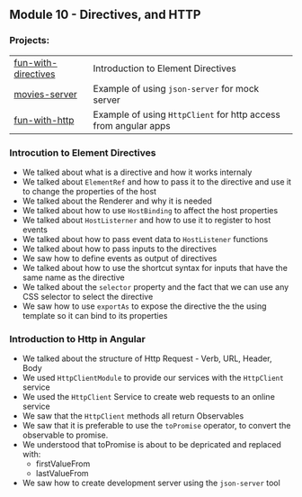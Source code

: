 ## Module 10 - Directives, and HTTP

### Projects:
|     |     |
| --- | --- |
| [fun-with-directives](./fun-with-directives/) | Introduction to Element Directives |
| [movies-server](./movies-server/) | Example of using `json-server` for mock server |
| [fun-with-http](./fun-with-http/) | Example of using `HttpClient` for http access from angular apps |

### Introcution to Element Directives
* We talked about what is a directive and how it works internaly
* We talked about `ElementRef` and how to pass it to the directive and use it to change the properties of the host
* We talked about the Renderer and why it is needed
* We talked about how to use `HostBinding` to affect the host properties
* We talked about `HostListerner` and how to use it to register to host events
* We talked about how to pass event data to `HostListener` functions
* We talked about how to pass inputs to the directives
* We saw how to define events as output of directives
* We talked about how to use the shortcut syntax for inputs that have the same name as the directive
* We talked about the `selector` property and the fact that we can use any CSS selector to select the directive
* We saw how to use `exportAs` to expose the directive the the using template so it can bind to its properties

### Introduction to Http in Angular
* We talked about the structure of Http Request - Verb, URL, Header, Body
* We used `HttpClientModule` to provide our services with the `HttpClient` service
* We used the `HttpClient` Service to create web requests to an online service
* We saw that the `HttpClient` methods all return Observables
* We saw that it is preferable to use the `toPromise` operator, to convert the observable to promise.
* We understood that toPromise is about to be depricated and replaced with: 
    - firstValueFrom
    - lastValueFrom
* We saw how to create development server using the `json-server` tool